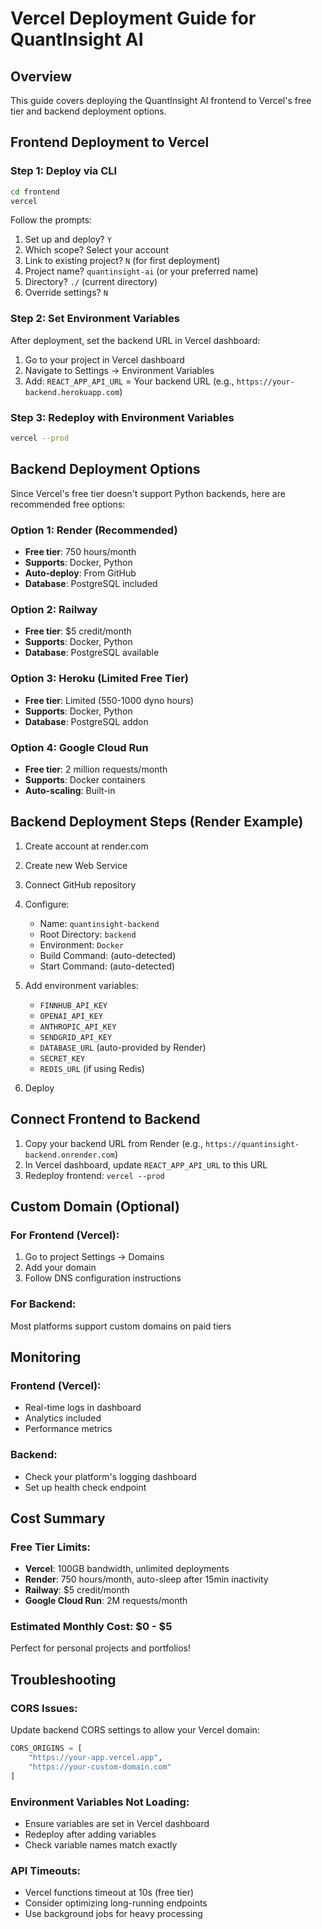# Vercel Deployment Guide for QuantInsight AI

## Overview
This guide covers deploying the QuantInsight AI frontend to Vercel's free tier and backend deployment options.

## Frontend Deployment to Vercel

### Step 1: Deploy via CLI
```bash
cd frontend
vercel
```

Follow the prompts:
1. Set up and deploy? `Y`
2. Which scope? Select your account
3. Link to existing project? `N` (for first deployment)
4. Project name? `quantinsight-ai` (or your preferred name)
5. Directory? `./` (current directory)
6. Override settings? `N`

### Step 2: Set Environment Variables
After deployment, set the backend URL in Vercel dashboard:

1. Go to your project in Vercel dashboard
2. Navigate to Settings → Environment Variables
3. Add: `REACT_APP_API_URL` = Your backend URL (e.g., `https://your-backend.herokuapp.com`)

### Step 3: Redeploy with Environment Variables
```bash
vercel --prod
```

## Backend Deployment Options

Since Vercel's free tier doesn't support Python backends, here are recommended free options:

### Option 1: Render (Recommended)
- **Free tier**: 750 hours/month
- **Supports**: Docker, Python
- **Auto-deploy**: From GitHub
- **Database**: PostgreSQL included

### Option 2: Railway
- **Free tier**: $5 credit/month
- **Supports**: Docker, Python
- **Database**: PostgreSQL available

### Option 3: Heroku (Limited Free Tier)
- **Free tier**: Limited (550-1000 dyno hours)
- **Supports**: Docker, Python
- **Database**: PostgreSQL addon

### Option 4: Google Cloud Run
- **Free tier**: 2 million requests/month
- **Supports**: Docker containers
- **Auto-scaling**: Built-in

## Backend Deployment Steps (Render Example)

1. Create account at render.com
2. Create new Web Service
3. Connect GitHub repository
4. Configure:
   - Name: `quantinsight-backend`
   - Root Directory: `backend`
   - Environment: `Docker`
   - Build Command: (auto-detected)
   - Start Command: (auto-detected)

5. Add environment variables:
   - `FINNHUB_API_KEY`
   - `OPENAI_API_KEY`
   - `ANTHROPIC_API_KEY`
   - `SENDGRID_API_KEY`
   - `DATABASE_URL` (auto-provided by Render)
   - `SECRET_KEY`
   - `REDIS_URL` (if using Redis)

6. Deploy

## Connect Frontend to Backend

1. Copy your backend URL from Render (e.g., `https://quantinsight-backend.onrender.com`)
2. In Vercel dashboard, update `REACT_APP_API_URL` to this URL
3. Redeploy frontend: `vercel --prod`

## Custom Domain (Optional)

### For Frontend (Vercel):
1. Go to project Settings → Domains
2. Add your domain
3. Follow DNS configuration instructions

### For Backend:
Most platforms support custom domains on paid tiers

## Monitoring

### Frontend (Vercel):
- Real-time logs in dashboard
- Analytics included
- Performance metrics

### Backend:
- Check your platform's logging dashboard
- Set up health check endpoint

## Cost Summary

### Free Tier Limits:
- **Vercel**: 100GB bandwidth, unlimited deployments
- **Render**: 750 hours/month, auto-sleep after 15min inactivity
- **Railway**: $5 credit/month
- **Google Cloud Run**: 2M requests/month

### Estimated Monthly Cost: $0 - $5
Perfect for personal projects and portfolios!

## Troubleshooting

### CORS Issues:
Update backend CORS settings to allow your Vercel domain:
```python
CORS_ORIGINS = [
    "https://your-app.vercel.app",
    "https://your-custom-domain.com"
]
```

### Environment Variables Not Loading:
- Ensure variables are set in Vercel dashboard
- Redeploy after adding variables
- Check variable names match exactly

### API Timeouts:
- Vercel functions timeout at 10s (free tier)
- Consider optimizing long-running endpoints
- Use background jobs for heavy processing